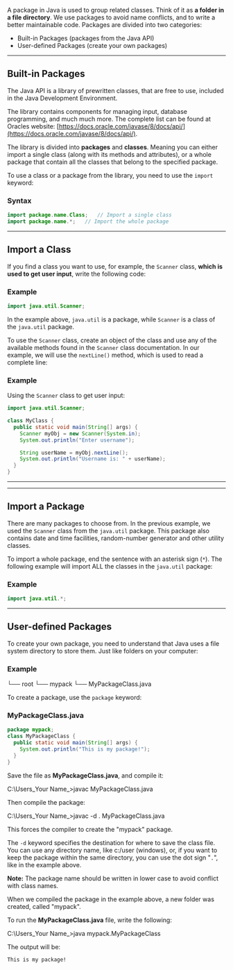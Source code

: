 A package in Java is used to group related classes. Think of it as **a folder in a file directory**. We use packages to avoid name conflicts, and to write a better maintainable code. Packages are divided into two categories:

- Built-in Packages (packages from the Java API)
- User-defined Packages (create your own packages)

---

## Built-in Packages

The Java API is a library of prewritten classes, that are free to use, included in the Java Development Environment.

The library contains components for managing input, database programming, and much much more. The complete list can be found at Oracles website: [https://docs.oracle.com/javase/8/docs/api/](https://docs.oracle.com/javase/8/docs/api/).

The library is divided into **packages** and **classes**. Meaning you can either import a single class (along with its methods and attributes), or a whole package that contain all the classes that belong to the specified package.

To use a class or a package from the library, you need to use the `import` keyword:

### Syntax

```java
import package.name.Class;   // Import a single class
import package.name.*;   // Import the whole package
```

---

## Import a Class

If you find a class you want to use, for example, the `Scanner` class, **which is used to get user input**, write the following code:

### Example

```java
import java.util.Scanner;
```

In the example above, `java.util` is a package, while `Scanner` is a class of the `java.util` package.

To use the `Scanner` class, create an object of the class and use any of the available methods found in the `Scanner` class documentation. In our example, we will use the `nextLine()` method, which is used to read a complete line:

### Example

Using the `Scanner` class to get user input:

```java
import java.util.Scanner;

class MyClass {
  public static void main(String[] args) {
    Scanner myObj = new Scanner(System.in);
    System.out.println("Enter username");

    String userName = myObj.nextLine();
    System.out.println("Username is: " + userName);
  }
}
```

---

---

## Import a Package

There are many packages to choose from. In the previous example, we used the `Scanner` class from the `java.util` package. This package also contains date and time facilities, random-number generator and other utility classes.

To import a whole package, end the sentence with an asterisk sign (`*`). The following example will import ALL the classes in the `java.util` package:

### Example

```java
import java.util.*;
```

---

## User-defined Packages

To create your own package, you need to understand that Java uses a file system directory to store them. Just like folders on your computer:

### Example

└── root
  └── mypack
    └── MyPackageClass.java

To create a package, use the `package` keyword:

### MyPackageClass.java

```java
package mypack;
class MyPackageClass {
  public static void main(String[] args) {
    System.out.println("This is my package!");
  }
}
```

Save the file as **MyPackageClass.java**, and compile it:

C:\Users\_Your Name_>javac MyPackageClass.java

Then compile the package:

C:\Users\_Your Name_>javac -d . MyPackageClass.java

This forces the compiler to create the "mypack" package.

The `-d` keyword specifies the destination for where to save the class file. You can use any directory name, like c:/user (windows), or, if you want to keep the package within the same directory, you can use the dot sign "`.`", like in the example above.

**Note:** The package name should be written in lower case to avoid conflict with class names.

When we compiled the package in the example above, a new folder was created, called "mypack".

To run the **MyPackageClass.java** file, write the following:

C:\Users\_Your Name_>java mypack.MyPackageClass

The output will be:

`This is my package!`